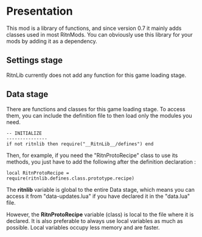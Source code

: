 # Presentation
This mod is a library of functions, and since version 0.7 it mainly adds classes used in most RitnMods.
You can obviously use this library for your mods by adding it as a dependency.

## Settings stage
RitnLib currently does not add any function for this game loading stage.

## Data stage
There are functions and classes for this game loading stage.
To access them, you can include the definition file to then load only the modules you need.

```
-- INITIALIZE
---------------
if not ritnlib then require("__RitnLib__/defines") end
```

Then, for example, if you need the "RitnProtoRecipe" class to use its methods, you just have to add the following after the definition declaration :
```
local RitnProtoRecipe = require(ritnlib.defines.class.prototype.recipe)
```

The **ritnlib** variable is global to the entire Data stage, which means you can access it from "data-updates.lua" if you have declared it in the "data.lua" file.

However, the **RitnProtoRecipe** variable (class) is local to the file where it is declared. It is also preferable to always use local variables as much as possible. Local variables occupy less memory and are faster.